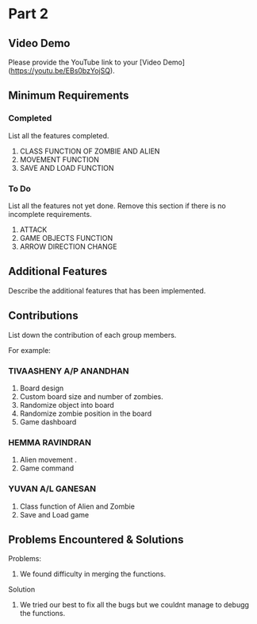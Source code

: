 # Part 2

## Video Demo

Please provide the YouTube link to your [Video Demo] (https://youtu.be/EBs0bzYojSQ).

## Minimum Requirements

### Completed

List all the features completed.

1. CLASS FUNCTION OF ZOMBIE AND ALIEN 
2. MOVEMENT FUNCTION
3. SAVE AND LOAD FUNCTION

### To Do

List all the features not yet done. Remove this section if there is no incomplete requirements.

1. ATTACK
2. GAME OBJECTS FUNCTION
3. ARROW DIRECTION CHANGE

## Additional Features

Describe the additional features that has been implemented.

## Contributions

List down the contribution of each group members.

For example:

### TIVAASHENY A/P ANANDHAN

1. Board design
2. Custom board size and number of zombies.
3. Randomize object into board
4. Randomize zombie position in the board
5. Game dashboard

### HEMMA RAVINDRAN

1. Alien movement .
2. Game command

### YUVAN A/L GANESAN

1. Class function of Alien and Zombie
2. Save and Load game

## Problems Encountered & Solutions

Problems:

1. We found difficulty in merging the functions.

Solution 

1. We tried our best to fix all the bugs but we couldnt manage to debugg the functions.